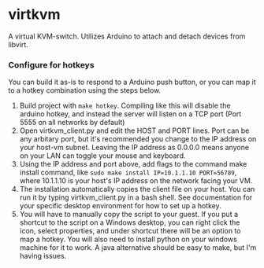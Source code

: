 # virtkvm
A virtual KVM-switch. Utilizes Arduino to attach and detach devices from libvirt.

### Configure for hotkeys

You can build it as-is to respond to a Arduino push button, or you can map it to a hotkey combination using the steps below.

1) Build project with `make hotkey`. Compiling like this will disable the arduino hotkey, and instead the server will
listen on a TCP port (Port 5555 on all networks by default)
2) Open virtkvm_client.py and edit the HOST and PORT lines. Port can be any arbitary port, but it's recommended you
change to the IP address on your host-vm subnet. Leaving the IP address as 0.0.0.0 means anyone on your LAN can toggle
your mouse and keyboard.
3) Using the IP address and port above, add flags to the command make install command, like
`sudo make install IP=10.1.1.10 PORT=56789`, where 10.1.1.10 is your host's IP address on the network facing your VM.
4) The installation automatically copies the client file on your host. You can run it by typing virtkvm_client.py in a
bash shell. See documentation for your specific desktop environment for how to set up a hotkey.
5) You will have to manually copy the script to your guest. If you put a shortcut to the script on a Windows desktop,
you can right click the icon, select properties, and under shortcut there will be an option to map a hotkey. You will
also need to install python on your windows machine for it to work. A java alternative should be easy to make, but I'm
having issues.